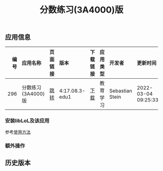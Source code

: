 ﻿---
id: 296
title: 分数练习(3A4000)版
toc: true
weight: 296
---

## 应用信息 
|   编号 | 应用名称          | 页面链接                                       | 版本             | 下载链接                                                                            | 应用类型   | 开发者             | 更新时间                | 兼容性   | liblol版本   |
|-----:|:--------------|:-------------------------------------------|:---------------|:--------------------------------------------------------------------------------|:-------|:----------------|:--------------------|:------|:-----------|
|  296 | 分数练习(3A4000)版 | [跳转](http://app.loongapps.cn/#/detail/296) | 4:17.08.3-edu1 | [下载](http://113.24.212.22:8090/upload/file/kbruch_43a17.08.3-edu1_mips64el.deb) | 教育学习   | Sebastian Stein | 2022-03-04 09:25:33 | 未测试   | 最新         |
### 安装libLoL及该应用 
参考[使用方法](/docs/usage) 
### 额外操作 


## 历史版本 
 